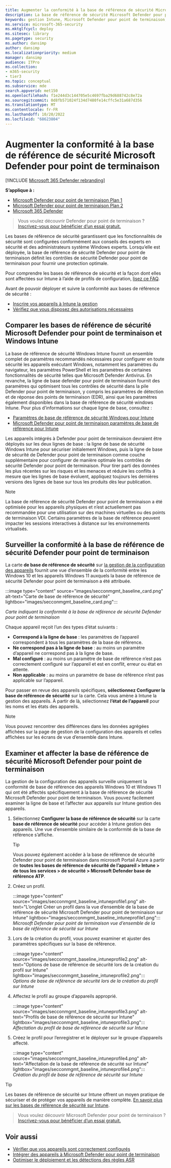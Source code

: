 ```yaml
---
title: Augmenter la conformité à la base de référence de sécurité Microsoft Defender pour point de terminaison
description: La base de référence de sécurité Microsoft Defender pour point de terminaison définit des contrôles de sécurité pour fournir une protection optimale.
keywords: gestion Intune, Microsoft Defender pour point de terminaison, Microsoft Defender, Microsoft Defender pour point de terminaison ASR, base de référence de sécurité
ms.service: microsoft-365-security
ms.mktglfcycl: deploy
ms.sitesec: library
ms.pagetype: security
ms.author: dansimp
author: dansimp
ms.localizationpriority: medium
manager: dansimp
audience: ITPro
ms.collection:
- m365-security
- tier3
ms.topic: conceptual
ms.subservice: mde
search.appverid: met150
ms.openlocfilehash: f1e244d3c144705e5c4697fba29d688742c8e72a
ms.sourcegitcommit: 0d8fb571024f134d7480fe14cffc5e31a687d356
ms.translationtype: MT
ms.contentlocale: fr-FR
ms.lasthandoff: 10/20/2022
ms.locfileid: "68623804"
---
```

# <a name="increase-compliance-to-the-microsoft-defender-for-endpoint-security-baseline"></a>Augmenter la conformité à la base de référence de sécurité Microsoft Defender pour point de terminaison

[!INCLUDE [Microsoft 365 Defender rebranding](../../includes/microsoft-defender.md)]

**S’applique à :**
- [Microsoft Defender pour point de terminaison Plan 1](https://go.microsoft.com/fwlink/p/?linkid=2154037)
- [Microsoft Defender pour point de terminaison Plan 2](https://go.microsoft.com/fwlink/p/?linkid=2154037)
- [Microsoft 365 Defender](https://go.microsoft.com/fwlink/?linkid=2118804)

> Vous voulez découvrir Defender pour point de terminaison ? [Inscrivez-vous pour bénéficier d’un essai gratuit.](https://signup.microsoft.com/create-account/signup?products=7f379fee-c4f9-4278-b0a1-e4c8c2fcdf7e&ru=https://aka.ms/MDEp2OpenTrial?ocid=docs-wdatp-onboardconfigure-abovefoldlink)

Les bases de référence de sécurité garantissent que les fonctionnalités de sécurité sont configurées conformément aux conseils des experts en sécurité et des administrateurs système Windows experts. Lorsqu’elle est déployée, la base de référence de sécurité Defender pour point de terminaison définit les contrôles de sécurité Defender pour point de terminaison pour fournir une protection optimale.

Pour comprendre les bases de référence de sécurité et la façon dont elles sont affectées sur Intune à l’aide de profils de configuration, [lisez ce FAQ](/intune/security-baselines#q--a).

Avant de pouvoir déployer et suivre la conformité aux bases de référence de sécurité :

- [Inscrire vos appareils à Intune la gestion](configure-machines.md#enroll-devices-to-intune-management)
- [Vérifiez que vous disposez des autorisations nécessaires](configure-machines.md#obtain-required-permissions)

## <a name="compare-the-microsoft-defender-for-endpoint-and-the-windows-intune-security-baselines"></a>Comparer les bases de référence de sécurité Microsoft Defender pour point de terminaison et Windows Intune

La base de référence de sécurité Windows Intune fournit un ensemble complet de paramètres recommandés nécessaires pour configurer en toute sécurité les appareils exécutant Windows, notamment les paramètres du navigateur, les paramètres PowerShell et les paramètres de certaines fonctionnalités de sécurité telles que Microsoft Defender Antivirus. En revanche, la ligne de base defender pour point de terminaison fournit des paramètres qui optimisent tous les contrôles de sécurité dans la pile Defender pour point de terminaison, y compris les paramètres de détection et de réponse des points de terminaison (EDR), ainsi que les paramètres également disponibles dans la base de référence de sécurité windows Intune. Pour plus d’informations sur chaque ligne de base, consultez :

- [Paramètres de base de référence de sécurité Windows pour Intune](/intune/security-baseline-settings-windows)
- [Microsoft Defender pour point de terminaison paramètres de base de référence pour Intune](/intune/security-baseline-settings-defender-atp)

Les appareils intégrés à Defender pour point de terminaison devraient être déployés sur les deux lignes de base : la ligne de base de sécurité Windows Intune pour sécuriser initialement Windows, puis la ligne de base de sécurité de Defender pour point de terminaison comme couche supplémentaire pour configurer de manière optimale les contrôles de sécurité Defender pour point de terminaison. Pour tirer parti des données les plus récentes sur les risques et les menaces et réduire les conflits à mesure que les lignes de base évoluent, appliquez toujours les dernières versions des lignes de base sur tous les produits dès leur publication.

> [!NOTE]
> La base de référence de sécurité Defender pour point de terminaison a été optimisée pour les appareils physiques et n’est actuellement pas recommandée pour une utilisation sur des machines virtuelles ou des points de terminaison VDI. Certains paramètres de la base de référence peuvent impacter les sessions interactives à distance sur les environnements virtualisés.

## <a name="monitor-compliance-to-the-defender-for-endpoint-security-baseline"></a>Surveiller la conformité à la base de référence de sécurité Defender pour point de terminaison

La carte **de base de référence de sécurité** sur [la gestion de la configuration des appareils](configure-machines.md) fournit une vue d’ensemble de la conformité entre les Windows 10 et les appareils Windows 11 auxquels la base de référence de sécurité Defender pour point de terminaison a été attribuée.

:::image type="content" source="images/secconmgmt_baseline_card.png" alt-text="Carte de base de référence de sécurité" lightbox="images/secconmgmt_baseline_card.png":::

*Carte indiquant la conformité à la base de référence de sécurité Defender pour point de terminaison*

Chaque appareil reçoit l’un des types d’état suivants :

- **Correspond à la ligne de base** : les paramètres de l’appareil correspondent à tous les paramètres de la base de référence.
- **Ne correspond pas à la ligne de base** : au moins un paramètre d’appareil ne correspond pas à la ligne de base.
- **Mal configuré** : au moins un paramètre de base de référence n’est pas correctement configuré sur l’appareil et est en conflit, erreur ou état en attente.
- **Non applicable** : au moins un paramètre de base de référence n’est pas applicable sur l’appareil.

Pour passer en revue des appareils spécifiques, **sélectionnez Configurer la base de référence de sécurité** sur la carte. Cela vous amène à Intune la gestion des appareils. À partir de là, sélectionnez **l’état de l’appareil** pour les noms et les états des appareils.

> [!NOTE]
> Vous pouvez rencontrer des différences dans les données agrégées affichées sur la page de gestion de la configuration des appareils et celles affichées sur les écrans de vue d’ensemble dans Intune.

## <a name="review-and-assign-the-microsoft-defender-for-endpoint-security-baseline"></a>Examiner et affecter la base de référence de sécurité Microsoft Defender pour point de terminaison

La gestion de la configuration des appareils surveille uniquement la conformité de base de référence des appareils Windows 10 et Windows 11 qui ont été affectés spécifiquement à la base de référence de sécurité Microsoft Defender pour point de terminaison. Vous pouvez facilement examiner la ligne de base et l’affecter aux appareils sur Intune gestion des appareils.

1. Sélectionnez **Configurer la base de référence de sécurité** sur la carte **base de référence de sécurité** pour accéder à Intune gestion des appareils. Une vue d’ensemble similaire de la conformité de la base de référence s’affiche.

   > [!TIP]
   > Vous pouvez également accéder à la base de référence de sécurité Defender pour point de terminaison dans microsoft Portail Azure à partir de **toutes les bases de référence de sécurité de l’appareil > Intune > de tous les services > de sécurité > Microsoft Defender base de référence ATP**.

2. Créez un profil.

   :::image type="content" source="images/secconmgmt_baseline_intuneprofile1.png" alt-text="L’onglet Créer un profil dans la vue d’ensemble de la base de référence de sécurité Microsoft Defender pour point de terminaison sur Intune" lightbox="images/secconmgmt_baseline_intuneprofile1.png":::<br>
   *Microsoft Defender pour point de terminaison vue d’ensemble de la base de référence de sécurité sur Intune*

3. Lors de la création du profil, vous pouvez examiner et ajuster des paramètres spécifiques sur la base de référence.

   :::image type="content" source="images/secconmgmt_baseline_intuneprofile2.png" alt-text="Options de base de référence de sécurité lors de la création du profil sur Intune" lightbox="images/secconmgmt_baseline_intuneprofile2.png":::<br>
   *Options de base de référence de sécurité lors de la création du profil sur Intune*

4. Affectez le profil au groupe d’appareils approprié.

   :::image type="content" source="images/secconmgmt_baseline_intuneprofile3.png" alt-text="Profils de base de référence de sécurité sur Intune" lightbox="images/secconmgmt_baseline_intuneprofile3.png":::<br>
   *Affectation du profil de base de référence de sécurité sur Intune*

5. Créez le profil pour l’enregistrer et le déployer sur le groupe d’appareils affecté.

   :::image type="content" source="images/secconmgmt_baseline_intuneprofile4.png" alt-text="Affectation de la base de référence de sécurité sur Intune" lightbox="images/secconmgmt_baseline_intuneprofile4.png":::<br>
   *Création du profil de base de référence de sécurité sur Intune*

> [!TIP]
> Les bases de référence de sécurité sur Intune offrent un moyen pratique de sécuriser et de protéger vos appareils de manière complète. [En savoir plus sur les bases de référence de sécurité sur Intune](/intune/security-baselines).

> Vous voulez découvrir Microsoft Defender pour point de terminaison ? [Inscrivez-vous pour bénéficier d’un essai gratuit.](https://signup.microsoft.com/create-account/signup?products=7f379fee-c4f9-4278-b0a1-e4c8c2fcdf7e&ru=https://aka.ms/MDEp2OpenTrial?ocid=docs-wdatp-onboardconfigure-belowfoldlink)

## <a name="related-topics"></a>Voir aussi

- [Vérifier que vos appareils sont correctement configurés](configure-machines.md)
- [Intégrer des appareils à Microsoft Defender pour point de terminaison](configure-machines-onboarding.md)
- [Optimiser le déploiement et les détections des règles ASR](configure-machines-asr.md)
